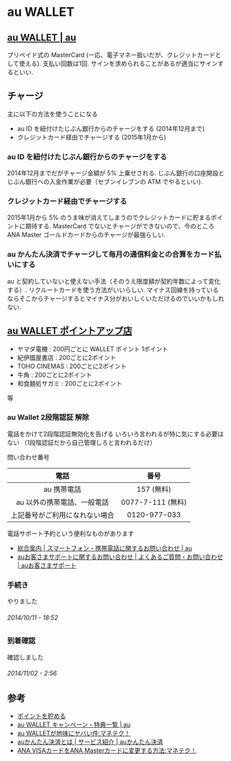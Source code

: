# au WALLET

## <a href="http://www.au.kddi.com/au-id/au-wallet/">au WALLET | au</a>

プリペイド式の MasterCard (一応、電子マネー扱いだが、クレジットカードとして使える).
支払い回数は1回.
サインを求められることがあるが適当にサインするといい.

## チャージ

主に以下の方法を使うことになる

- au ID を紐付けたじぶん銀行からのチャージをする (2014年12月まで)
- クレジットカード経由でチャージする (2015年1月から)

### au ID を紐付けたじぶん銀行からのチャージをする

2014年12月までだがチャージ金額が 5% 上乗せされる.
じぶん銀行の口座開設とじぶん銀行への入金作業が必要（セブンイレブンの ATM でやるといい).

### クレジットカード経由でチャージする

2015年1月から 5% のうま味が消えてしまうのでクレジットカードに貯まるポイントに期待する.
MasterCard でないとチャージができないので、今のところ ANA Master ゴールドカードからのチャージが最強らしい.

### au かんたん決済でチャージして毎月の通信料金との合算をカード払いにする

au と契約していないと使えない手法（そのうえ限度額が契約年数によって変化する）.
リクルートカードを使う方法がいいらしい.
マイナス回線を持っているならそこからチャージするとマイナス分がおいしくいただけるのでいいかもしれない.

## <a href="http://point.auone.jp/pointup/">au WALLET ポイントアップ店</a>

- ヤマダ電機    : 200円ごとに WALLET ポイント 1ポイント
- 紀伊國屋書店   : 200ごとに2ポイント
- TOHO CINEMAS : 200ごとに2ポイント
- 牛角         : 200ごとに2ポイント
- 和食麺処サガミ : 200ごとに2ポイント

等

### au Wallet 2段階認証 解除

電話をかけて2段階認証無効化を告げる
いろいろ言われるが特に気にする必要はない
（1段階認証だから自己管理しろと言われるだけ）

問い合わせ番号

|電話|番号|
|:-:|:-:|
|au 携帯電話|157 (無料)|
|au 以外の携帯電話、一般電話|0077-7-111 (無料)|
|上記番号がご利用になれない場合|0120-977-033|

電話サポート予約という便利なものがあります

- [総合案内 | スマートフォン・携帯電話に関するお問い合わせ | au](http://www.au.kddi.com/support/inquiry/mobile/general/#info-tel)
- [auお客さまサポートに関するお問い合わせ | よくあるご質問・お問い合わせ | auお客さまサポート](http://cs.kddi.com/support/otoiawase/cs/#tellBox)

### 手続き

やりました

###### *2014/10/11 - 18:52*

### 到着確認

確認しました

###### *2014/11/02 - 2:56*


## 参考

- [ポイントを貯める](http://point.auone.jp/howtocharge/?aspref=pp212)
- [au WALLET キャンペーン・特典一覧 | au](http://www.au.kddi.com/au-id/au-wallet/pr/campaign/)
- [au WALLETが地味にヤバい件:マネテク！](http://moneytec.livedoor.biz/%E9%9B%BB%E5%AD%90%E3%83%9E%E3%83%8D%E3%83%BC/au-WALLET%E3%81%8C%E5%9C%B0%E5%91%B3%E3%81%AB%E3%83%A4%E3%83%90%E3%81%84%E4%BB%B6.html)
- [auかんたん決済とは | サービス紹介 | auかんたん決済](https://id.auone.jp/payment/pc/guide/)
- [ANA VISAカードをANA Masterカードに変更する方法:マネテク！](http://moneytec.livedoor.biz/%E3%82%AF%E3%83%AC%E3%82%B8%E3%83%83%E3%83%88%E3%82%AB%E3%83%BC%E3%83%89/ANA+VISA%E3%82%AB%E3%83%BC%E3%83%89%E3%82%92ANA+Master%E3%82%AB%E3%83%BC%E3%83%89%E3%81%AB%E5%A4%89%E6%9B%B4%E3%81%99%E3%82%8B%E6%96%B9%E6%B3%95.html)
